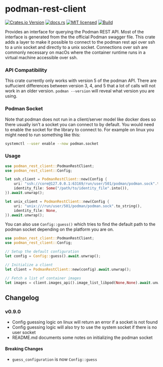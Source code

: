 # podman-rest-client

[![Crates.io Version](https://img.shields.io/crates/v/podman-rest-client)](https://crates.io/crates/podman-rest-client)
[![docs.rs](https://docs.rs/podman-rest-client/badge.svg)](https://docs.rs/podman-rest-client)
[![MIT licensed](https://img.shields.io/badge/license-MIT-blue.svg)](./LICENSE)
[![Build](https://img.shields.io/github/actions/workflow/status/blazzy/podman-rest-client/main.yml?branch=main)](https://github.com/blazzy/podman-rest-client/actions)


<!-- cargo-rdme start -->

Provides an interface for querying the Podman REST API. Most of the interface is generated from
the the official Podman swagger file. This crate adds a layer to make it possible to connect to
the podman rest api over ssh to a unix socket and directly to a unix socket. Connections over
ssh are  commonly necessary on macOs where the container runtime runs in a virtual machine
accessible over ssh.


### API Compatibility

This crate currently only works with version 5 of the podman API. There are suffucient
differences between version 3, 4, and 5 that a lot of calls will not work in an older version.
`podman --version` will reveal what version you are using.

### Podman Socket

Note that podman does not run in a client/server model like docker does so there usually isn't
a socket you can connect to by default. You would need to enable the socket for the library to
connect to. For example on linux you might need to run something like this:

```sh
systemctl --user enable --now podman.socket
```

### Usage

```rust
use podman_rest_client::PodmanRestClient;
use podman_rest_client::Config;

let ssh_client = PodmanRestClient::new(Config {
    uri: "ssh://core@127.0.0.1:63169/run/user/501/podman/podman.sock".to_string(),
    identity_file: Some("/path/to/identity_file".into()),
}).await.unwrap();

let unix_client = PodmanRestClient::new(Config {
    uri: "unix:///run/user/501/podman/podman.sock".to_string(),
    identity_file: None,
}).await.unwrap();
```

You can also use `Config::guess()` which tries to find the default path to the podman
socket depending on the platform you are on.

```rust
use podman_rest_client::PodmanRestClient;
use podman_rest_client::Config;

// Setup the default configuration
let config = Config::guess().await.unwrap();

// Initialize a client
let client = PodmanRestClient::new(config).await.unwrap();

// Fetch a list of container images
let images = client.images_api().image_list_libpod(None,None).await.unwrap();
```

<!-- cargo-rdme end -->

## Changelog

### v0.9.0

* Config guessing logic on linux will return an error if a socket is not found
* Config guessing logic will also try to use the system socket if there is no
user socket
* README.md documents some notes on initializing the podman socket

#### Breaking Changes

* `guess_configuration` is now `Config::guess`
